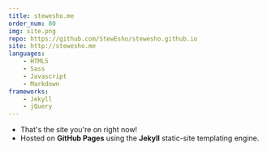 ```yaml
---
title: stewesho.me
order_num: 80
img: site.png
repo: https://github.com/StewEsho/stewesho.github.io
site: http://stewesho.me
languages:
    - HTML5
    - Sass
    - Javascript
    - Markdown
frameworks:
    - Jekyll
    - jQuery
---
```

+ That's the site you're on right now! 
+ Hosted on **GitHub Pages** using the **Jekyll** static-site templating engine.